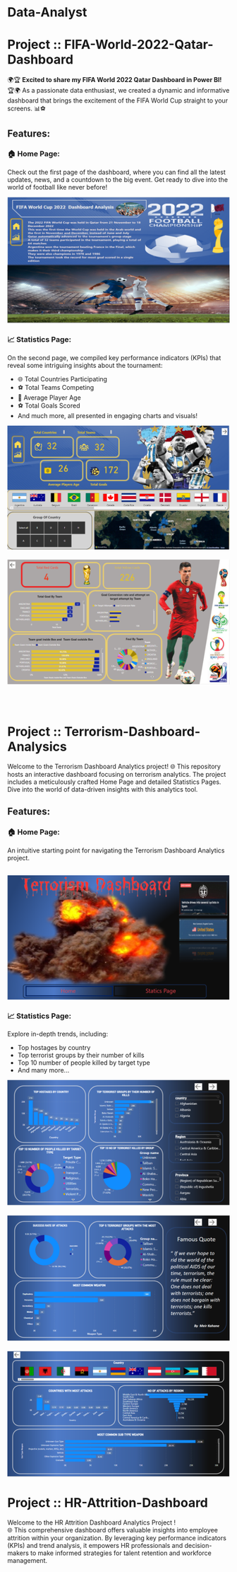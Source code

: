 # Data-Analyst
# Project :: FIFA-World-2022-Qatar-Dashboard
🌍🏆 **Excited to share my FIFA World 2022 Qatar Dashboard in Power BI!** 🏆🌍
As a passionate data enthusiast, we created a dynamic and informative dashboard that brings the excitement of the FIFA World Cup straight to your screens. 📊⚽
## Features:
### 🏠 Home Page:
Check out the first page of the dashboard, where you can find all the latest updates, news, and a countdown to the big event. Get ready to dive into the world of football like never before!
<p align="center">
  <img src="Power BI Qatar Dashboard Analytic/Home page of dashboard FIFA World Cup 2022.PNG" alt="Home page of dashboard FIFA World Cup 2022">
</p>

### 📈 Statistics Page:
On the second page, we compiled key performance indicators (KPIs) that reveal some intriguing insights about the tournament:
- 🌐 Total Countries Participating
- ⚽ Total Teams Competing
- 🎂 Average Player Age
- ⚽ Total Goals Scored
- And much more, all presented in engaging charts and visuals!
<p align="center">
  <img src="Power BI Qatar Dashboard Analytic/Staticics Page of Dashboard FIFA World Cup 2022.PNG" alt="Staticics Page of Dashboard FIFA World Cup 2022">
</p>
<p style="margin-bottom: 20px;" align="center"></p>

<p align="center">
  <img src="Power BI Qatar Dashboard Analytic/Staticis Page part2 of Dashboard FIFA World Cup 2022.PNG" alt="Staticis Page part2 of Dashboard FIFA World Cup 2022">
</p>
<br>
<br>

# Project :: Terrorism-Dashboard-Analysics
Welcome to the Terrorism Dashboard Analytics project! 
🌐 This repository hosts an interactive dashboard focusing on terrorism analytics. The project includes a meticulously crafted Home Page and detailed Statistics Pages. Dive into the world of data-driven insights with this analytics tool.

## Features:
### 🏠 Home Page:
An intuitive starting point for navigating the Terrorism Dashboard Analytics project.
 <br>
 <br>
 <p align="center">
  <img src="Terrorism Dashboard/img/Report Image 1.PNG" alt="Report Image 1">
</p>

### 📈 Statistics Page:
Explore in-depth trends, including:
  - Top hostages by country
  - Top terrorist groups by their number of kills
  - Top 10 number of people killed by target type
  - And many more...

<p align="center">
  <img src="Terrorism Dashboard/img/Report Image 2.PNG" alt="Report Image 2">
</p>

<p style="margin-bottom: 20px;" align="center"></p>

<p align="center">
  <img src="Terrorism Dashboard/img/Report Image 3.PNG" alt="Report Image 3">
</p>
<p style="margin-bottom: 20px;" align="center"></p>

<p align="center">
  <img src="Terrorism Dashboard/img/Report Image 4.PNG" alt="Report Image 4">
</p>

# Project :: HR-Attrition-Dashboard
Welcome to the HR Attrition Dashboard Analytics Project ! 
<br>
🌐 This comprehensive dashboard offers valuable insights into employee attrition within your organization. By leveraging key performance indicators (KPIs) and trend analysis, it empowers HR professionals and decision-makers to make informed strategies for talent retention and workforce management.

